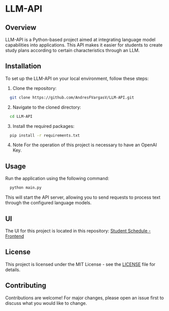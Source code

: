 # LLM-API

## Overview
LLM-API is a Python-based project aimed at integrating language model capabilities into applications. This API makes it easier for students to create study plans according to certain characteristics through an LLM.

## Installation

To set up the LLM-API on your local environment, follow these steps:

1. Clone the repository:
  ```bash
    git clone https://github.com/AndresFVargasV/LLM-API.git
  ```
2. Navigate to the cloned directory:
  ```bash
    cd LLM-API
  ```
3. Install the required packages:
  ```bash
    pip install -r requirements.txt
  ```
4. Note
   For the operation of this project is necessary to have an OpenAI Key. 

## Usage

Run the application using the following command:
  ```bash
    python main.py
  ```


This will start the API server, allowing you to send requests to process text through the configured language models.

## UI

The UI for this project is located in this repository: [Student Schedule - Frontend](https://github.com/AndresFVargasV/student-schedule.git)

## License

This project is licensed under the MIT License - see the [LICENSE](LICENSE) file for details.

## Contributing

Contributions are welcome! For major changes, please open an issue first to discuss what you would like to change.



